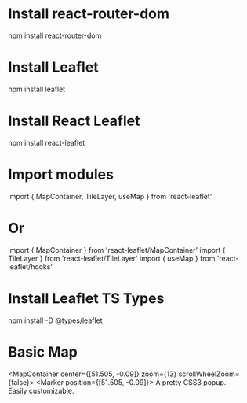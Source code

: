 # Install react-router-dom
npm install react-router-dom

# Install Leaflet
npm install leaflet

# Install React Leaflet
npm install react-leaflet

# Import modules
import { MapContainer, TileLayer, useMap } from 'react-leaflet'

# Or
import { MapContainer } from 'react-leaflet/MapContainer'
import { TileLayer } from 'react-leaflet/TileLayer'
import { useMap } from 'react-leaflet/hooks'

# Install Leaflet TS Types
npm install -D @types/leaflet

# Basic Map
<MapContainer center={[51.505, -0.09]} zoom={13} scrollWheelZoom={false}>
  <TileLayer
    attribution='&copy; <a href="https://www.openstreetmap.org/copyright">OpenStreetMap</a> contributors'
    url="https://{s}.tile.openstreetmap.org/{z}/{x}/{y}.png"
  />
  <Marker position={[51.505, -0.09]}>
    <Popup>
      A pretty CSS3 popup. <br /> Easily customizable.
    </Popup>
  </Marker>
</MapContainer>